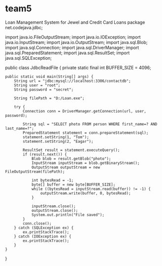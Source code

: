 # team5
Loan Management System for Jewel and Credit Card Loans
package net.codejava.jdbc;
 
import java.io.FileOutputStream;
import java.io.IOException;
import java.io.InputStream;
import java.io.OutputStream;
import java.sql.Blob;
import java.sql.Connection;
import java.sql.DriverManager;
import java.sql.PreparedStatement;
import java.sql.ResultSet;
import java.sql.SQLException;
 

public class JdbcReadFile {
    private static final int BUFFER_SIZE = 4096;
 
    public static void main(String[] args) {
        String url = "jdbc:mysql://localhost:3306/contactdb";
        String user = "root";
        String password = "secret";
 
        String filePath = "D:/Loan.exe";
 
        try {
            Connection conn = DriverManager.getConnection(url, user, password);
 
            String sql = "SELECT photo FROM person WHERE first_name=? AND last_name=?";
            PreparedStatement statement = conn.prepareStatement(sql);
            statement.setString(1, "Tom");
            statement.setString(2, "Eagar");
 
            ResultSet result = statement.executeQuery();
            if (result.next()) {
                Blob blob = result.getBlob("photo");
                InputStream inputStream = blob.getBinaryStream();
                OutputStream outputStream = new FileOutputStream(filePath);
 
                int bytesRead = -1;
                byte[] buffer = new byte[BUFFER_SIZE];
                while ((bytesRead = inputStream.read(buffer)) != -1) {
                    outputStream.write(buffer, 0, bytesRead);
                }
 
                inputStream.close();
                outputStream.close();
                System.out.println("File saved");
            }
            conn.close();
        } catch (SQLException ex) {
            ex.printStackTrace();
        } catch (IOException ex) {
            ex.printStackTrace();
        }
    }
}

